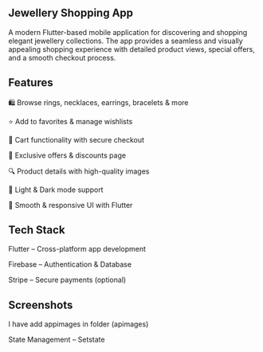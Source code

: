 ## Jewellery Shopping App

A modern Flutter-based mobile application for discovering and shopping elegant jewellery collections. The app provides a seamless and visually appealing shopping experience with detailed product views, special offers, and a smooth checkout process.

## Features

🛍️ Browse rings, necklaces, earrings, bracelets & more

⭐ Add to favorites & manage wishlists

🛒 Cart functionality with secure checkout

🎁 Exclusive offers & discounts page

🔍 Product details with high-quality images

🌙 Light & Dark mode support

📱 Smooth & responsive UI with Flutter

## Tech Stack

Flutter – Cross-platform app development

Firebase – Authentication & Database

Stripe – Secure payments (optional)

## Screenshots
I have add appimages in folder (apimages)

State Management – Setstate
